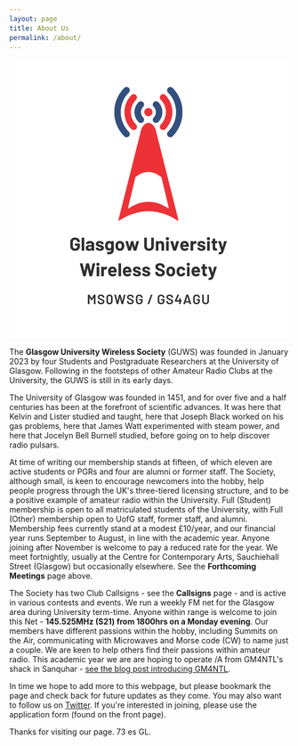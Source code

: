 ```yaml
---
layout: page
title: About Us
permalink: /about/
---
```


![The GUWS logo](/images/logo.png)

The **Glasgow University Wireless Society** (GUWS) was founded in January 2023 by four Students and Postgraduate Researchers at the University of Glasgow. Following in the footsteps of other Amateur Radio Clubs at the University, the GUWS is still in its early days.

The University of Glasgow was founded in 1451, and for over five and a half centuries has been at the forefront of scientific advances. It was here that Kelvin and Lister studied and taught, here that Joseph Black worked on his gas problems, here that James Watt experimented with steam power, and here that Jocelyn Bell Burnell studied, before going on to help discover radio pulsars.

At time of writing our membership stands at fifteen, of which eleven are active students or PGRs and four are alumni or former staff. The Society, although small, is keen to encourage newcomers into the hobby, help people progress through the UK's three-tiered licensing structure, and to be a positive example of amateur radio within the University. Full (Student) membership is open to all matriculated students of the University, with Full (Other) membership open to UofG staff, former staff, and alumni. Membership fees currently stand at a modest £10/year, and our financial year runs September to August, in line with the academic year. Anyone joining after November is welcome to pay a reduced rate for the year. We meet fortnightly, usually at the Centre for Contemporary Arts, Sauchiehall Street (Glasgow) but occasionally elsewhere. See the **Forthcoming Meetings** page above.

The Society has two Club Callsigns - see the **Callsigns** page - and is active in various contests and events. We run a weekly FM net for the Glasgow area during University term-time. Anyone within range is welcome to join this Net - **145.525MHz (S21) from 1800hrs on a Monday evening**. Our members have different passions within the hobby, including Summits on the Air, communicating with Microwaves and Morse code (CW) to name just a couple. We are keen to help others find their passions within amateur radio. This academic year we are are hoping to operate /A from GM4NTL's shack in Sanquhar - [see the blog post introducing GM4NTL](https://www.mm0wsg.radio/jekyll/update/2023/08/27/lendahand.html).

In time we hope to add more to this webpage, but please bookmark the page and check back for future updates as they come. You may also want to follow us on [Twitter](https://www.twitter.com/ms0wsg "Our Twitter/X page"). If you're interested in joining, please use the application form (found on the front page).

Thanks for visiting our page. 73 es GL.
